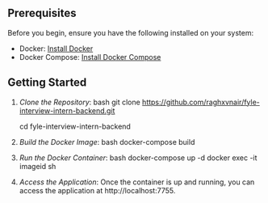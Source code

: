 ## Prerequisites

Before you begin, ensure you have the following installed on your system:

- Docker: [Install Docker](https://docs.docker.com/get-docker/)
- Docker Compose: [Install Docker Compose](https://docs.docker.com/compose/install/)

## Getting Started

1. *Clone the Repository*: 
    bash
    git clone https://github.com/raghxvnair/fyle-interview-intern-backend.git
   
    cd fyle-interview-intern-backend
    

3. *Build the Docker Image*:
    bash
    docker-compose build
    

4. *Run the Docker Container*:
    bash
    docker-compose up -d
    docker exec -it imageid sh
    

5. *Access the Application*:
    Once the container is up and running, you can access the application at http://localhost:7755.
